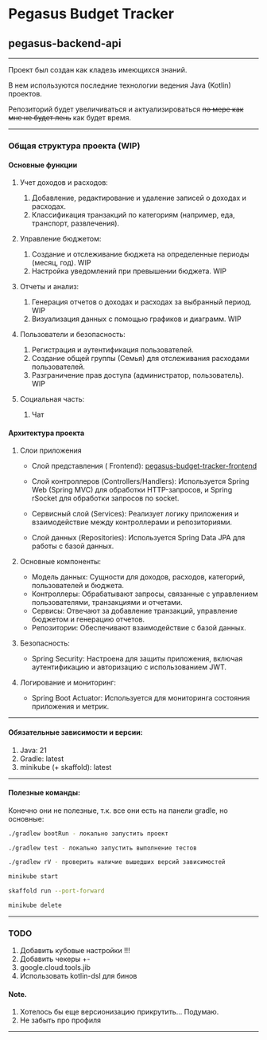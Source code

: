 # Pegasus Budget Tracker

## pegasus-backend-api

---

Проект был создан как кладезь имеющихся знаний.

В нем используются последние <!-- возможно --> технологии ведения Java (Kotlin) проектов.

Репозиторий будет увеличиваться и актуализироваться ~~по мере как мне не будет лень~~ как будет время.

---

### Общая структура проекта (WIP)

#### Основные функции

1. Учет доходов и расходов:
    1. Добавление, редактирование и удаление записей о доходах и расходах.
    2. Классификация транзакций по категориям (например, еда, транспорт, развлечения).

2. Управление бюджетом:
    1. Создание и отслеживание бюджета на определенные периоды (месяц, год). WIP
    2. Настройка уведомлений при превышении бюджета. WIP

3. Отчеты и анализ:
    1. Генерация отчетов о доходах и расходах за выбранный период. WIP
    2. Визуализация данных с помощью графиков и диаграмм. WIP

4. Пользователи и безопасность:
    1. Регистрация и аутентификация пользователей.
    2. Создание общей группы (Семья) для отслеживания расходами пользователей.
    3. Разграничение прав доступа (администратор, пользователь). WIP

5. Социальная часть:
    1. Чат

#### Архитектура проекта

1. Слои приложения

    - Слой представления (
      Frontend): [pegasus-budget-tracker-frontend](https://github.com/viad8991/pegasus-budget-tracker-frontend)

    - Слой контроллеров (Controllers/Handlers): Используется Spring Web (Spring MVC) для обработки HTTP-запросов, и
      Spring rSocket для обработки запросов по socket.

    - Сервисный слой (Services): Реализует логику приложения и взаимодействие между контроллерами и репозиториями.

    - Слой данных (Repositories): Используется Spring Data JPA для работы с базой данных.

2. Основные компоненты:

    - Модель данных: Сущности для доходов, расходов, категорий, пользователей и бюджета.
    - Контроллеры: Обрабатывают запросы, связанные с управлением пользователями, транзакциями и отчетами.
    - Сервисы: Отвечают за добавление транзакций, управление бюджетом и генерацию отчетов.
    - Репозитории: Обеспечивают взаимодействие с базой данных.

3. Безопасность:

    - Spring Security: Настроена для защиты приложения, включая аутентификацию и авторизацию с использованием JWT.

4. Логирование и мониторинг:

    - Spring Boot Actuator: Используется для мониторинга состояния приложения и метрик.

---

#### Обязательные зависимости и версии:

1. Java: 21
2. Gradle: latest
3. minikube (+ skaffold): latest

---

#### Полезные команды:

Конечно они не полезные, т.к. все они есть на панели gradle, но основные:

```bash
./gradlew bootRun - локально запустить проект

./gradlew test - локально запустить выполнение тестов

./gradlew rV - проверить наличие вышедших версий зависимостей

minikube start

skaffold run --port-forward

minikube delete

```

---

### TODO

1. Добавить кубовые настройки !!!
2. Добавить чекеры +\-
3. google.cloud.tools.jib
4. Использовать kotlin-dsl для бинов

#### Note.

1. Хотелось бы еще версионизацию прикрутить... Подумаю.
2. Не забыть про профиля

---
